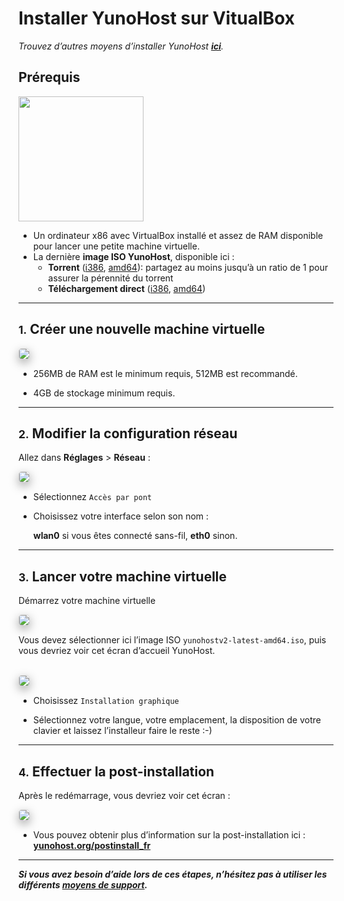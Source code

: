 # Installer YunoHost sur VitualBox

*Trouvez d’autres moyens d’installer YunoHost **[ici](/install_fr)**.*

## Prérequis

<img src="https://yunohost.org/images/virtualbox.png" width=200>

* Un ordinateur x86 avec VirtualBox installé et assez de RAM disponible pour lancer une petite machine virtuelle.
* La dernière **image ISO YunoHost**, disponible ici :
  * **Torrent** ([i386](http://build.yunohost.org/yunohostv2-latest-i386.iso.torrent), [amd64](http://build.yunohost.org/yunohostv2-latest-amd64.iso.torrent)): partagez au moins jusqu’à un ratio de 1 pour assurer la pérennité du torrent
  * **Téléchargement direct** ([i386](http://build.yunohost.org/yunohostv2-latest-i386.iso), [amd64](http://build.yunohost.org/yunohostv2-latest-amd64.iso))

---

## <small>1.</small> Créer une nouvelle machine virtuelle

<img src="https://yunohost.org/images/virtualbox_1.png" style="max-width:100%;border-radius: 5px;border: 1px solid rgba(0,0,0,0.15);box-shadow: 0 5px 15px rgba(0,0,0,0.35);">

<br>

* 256MB de RAM est le minimum requis, 512MB est recommandé.

* 4GB de stockage minimum requis.

---

## <small>2.</small> Modifier la configuration réseau

Allez dans **Réglages** > **Réseau** :

<img src="https://yunohost.org/images/virtualbox_2.png" style="max-width:100%;border-radius: 5px;border: 1px solid rgba(0,0,0,0.15);box-shadow: 0 5px 15px rgba(0,0,0,0.35);">

<br>

* Sélectionnez `Accès par pont`

* Choisissez votre interface selon son nom :

    **wlan0** si vous êtes connecté sans-fil, **eth0** sinon.

---

## <small>3.</small> Lancer votre machine virtuelle

Démarrez votre machine virtuelle

<img src="https://yunohost.org/images/virtualbox_2.1.png" style="max-width:100%;border-radius: 5px;border: 1px solid rgba(0,0,0,0.15);box-shadow: 0 5px 15px rgba(0,0,0,0.35);">

<br>

Vous devez sélectionner ici l’image ISO `yunohostv2-latest-amd64.iso`, puis vous devriez voir cet écran d’accueil YunoHost.

<br>
   
<img src="https://yunohost.org/images/virtualbox_3.png" style="max-width:100%;border-radius: 5px;border: 1px solid rgba(0,0,0,0.15);box-shadow: 0 5px 15px rgba(0,0,0,0.35);">

<br>

* Choisissez `Installation graphique`

* Sélectionnez votre langue, votre emplacement, la disposition de votre clavier et laissez l’installeur faire le reste :-)

---

## <small>4.</small> Effectuer la post-installation

Après le redémarrage, vous devriez voir cet écran :

<img src="https://yunohost.org/images/virtualbox_4.png" style="max-width:100%;border-radius: 5px;border: 1px solid rgba(0,0,0,0.15);box-shadow: 0 5px 15px rgba(0,0,0,0.35);">

<br>

* Vous pouvez obtenir plus d’information sur la post-installation ici : **[yunohost.org/postinstall_fr](/postinstall_fr)**

---

***Si vous avez besoin d’aide lors de ces étapes, n’hésitez pas à utiliser les différents [moyens de support](/support_fr).***
